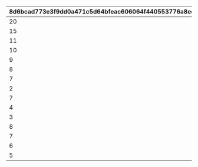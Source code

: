 |8d6bcad773e3f9dd0a471c5d64bfeac606064f440553776a8ed234ab32643f6f|0938b36ffadb8cd28bc1f213d506888be3255958130a9a149e86eb7b9e65522e|e12417783831df71755b2786a23299a1a4fd9e5a59738153e2a4646455f7475d|dec3dea9140b66fc370997db5a35903a8136019168bd265f5f880852e5062ad7|03a31cef8f54fe5a6cb68b31812b949889540ca4165861745a6072647aabe41f|d292c0b1a842dde66ba889b26d134922db5051abfec0f652500f4a9de8be244c|7552999090fafa28f7680e24d1fab43f12c5c7df363a0895f5429c0a5891c0de|60dcaa7ae5603218167155f814c75205684dc3b84c66a2ea9e24404886a422d1|96341aeecfd5fef8c3cfa8c3d05cb5dd7eba9812d02e92de24464720d82fabfd|084661a1f30a4834cc1659114c9252d443d5092e188e8a52c7549debb5a1a7cc|2e133a23f0ff106182fc5c4bae1aa196f10448cfcbe5e225daf9749d2913684d|d9e9e078834d1461f39ce318d6e84a40cf7ed1755af547bdaae0f14bf5b8e748|6e3d0a0406b42f887d92eb72156bbec4238935cf8d4a2b5bc0e526c8ca369f19|752acbf3e985248d6b8bc1d2d05546692bdd8a36ec7ce3bb480e35f987b21a92|dde0a3a1cc3e055c1d174c1e4217112cd86fb1a842a14a95df72b2f0de4feb5d|93206c3324abd83eb33f0594fd04f5e99cbae040682f5fd35cd7291613d6b4c5|fdcd6191dc0ae89a142aa47814f64240c18cfec4973ef9f2dd674f90e19451be|c47e1504f111a1780311a8d665c218fc5b2855ecd13a5a6ffa1091c888b8180d|
| --- | --- | --- | --- | --- | --- | --- | --- | --- | --- | --- | --- | --- | --- | --- | --- | --- | --- |
|20|94002|1|91002|0|8|2|22003|2|0|5|5|150|12|20003|150000|0|1|
|15|94002|6|91002|0|8|2|22003|2|0|9|2|145|12|20003|100000|0|2|
|11|94002|10|91002|0|8|2|22002|2|0|19|5|140|12|20003|80000|0|3|
|10|94002|20|91002|0|8|2|22002|2|0|29|5|130|12|20003|80000|0|4|
|9|94002|30|91002|0|8|2|22002|2|0|39|4|120|12|20003|70000|0|5|
|8|94002|40|91002|0|8|2|22002|2|0|49|4|110|12|20003|70000|0|6|
|7|94002|50|91002|0|8|2|22002|2|0|99|3|100|12|20003|60000|0|7|
|2|94002|100|91002|0|8|2|22002|2|0|499|2|80|12|20003|40000|0|8|
|7|94002|500|91002|0|8|2|22002|2|0|999|1|50|12|20002|20000|0|9|
|4|94002|1000|91002|0|8|2|22001|2|0|4999|3|20|12|20002|16000|0|10|
|3|94002|5000|91002|0|8|2|22001|2|0|9999|2|15|12|20002|9000|0|11|
|8|94002|10000|91002|0|8|2|22001|2|0|11999|1|10|12|20001|4000|0|12|
|7|94002|12000|91002|0|8|2|22001|2|0|13999|1|5|12|20001|3000|0|13|
|6|94002|14000|91002|0|8|2|22001|2|0|14999|1|4|12|20001|2000|0|14|
|5|94002|15000|91002|0|8|2|22001|2|0|30000|1|3|12|20001|1800|0|15|